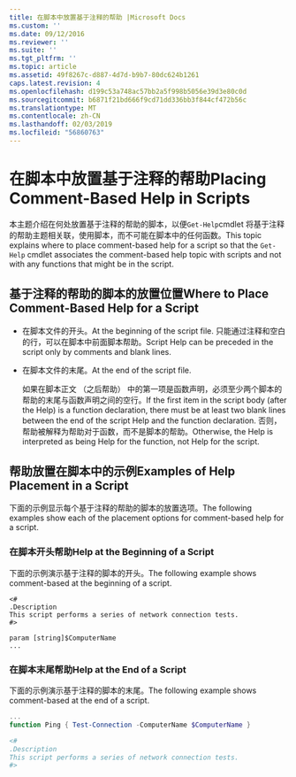 ```yaml
---
title: 在脚本中放置基于注释的帮助 |Microsoft Docs
ms.custom: ''
ms.date: 09/12/2016
ms.reviewer: ''
ms.suite: ''
ms.tgt_pltfrm: ''
ms.topic: article
ms.assetid: 49f8267c-d887-4d7d-b9b7-80dc624b1261
caps.latest.revision: 4
ms.openlocfilehash: d199c53a748ac57bb2a5f998b5056e39d3e80c0d
ms.sourcegitcommit: b6871f21bd666f9cd71dd336bb3f844cf472b56c
ms.translationtype: MT
ms.contentlocale: zh-CN
ms.lasthandoff: 02/03/2019
ms.locfileid: "56860763"
---
```

# <a name="placing-comment-based-help-in-scripts"></a><span data-ttu-id="c659f-102">在脚本中放置基于注释的帮助</span><span class="sxs-lookup"><span data-stu-id="c659f-102">Placing Comment-Based Help in Scripts</span></span>

<span data-ttu-id="c659f-103">本主题介绍在何处放置基于注释的帮助的脚本，以便`Get-Help`cmdlet 将基于注释的帮助主题相关联，使用脚本，而不可能在脚本中的任何函数。</span><span class="sxs-lookup"><span data-stu-id="c659f-103">This topic explains where to place comment-based help for a script so that the `Get-Help` cmdlet associates the comment-based help topic with scripts and not with any functions that might be in the script.</span></span>

## <a name="where-to-place-comment-based-help-for-a-script"></a><span data-ttu-id="c659f-104">基于注释的帮助的脚本的放置位置</span><span class="sxs-lookup"><span data-stu-id="c659f-104">Where to Place Comment-Based Help for a Script</span></span>

- <span data-ttu-id="c659f-105">在脚本文件的开头。</span><span class="sxs-lookup"><span data-stu-id="c659f-105">At the beginning of the script file.</span></span> <span data-ttu-id="c659f-106">只能通过注释和空白的行，可以在脚本中前面脚本帮助。</span><span class="sxs-lookup"><span data-stu-id="c659f-106">Script Help can be preceded in the script only by comments and blank lines.</span></span>

- <span data-ttu-id="c659f-107">在脚本文件的末尾。</span><span class="sxs-lookup"><span data-stu-id="c659f-107">At the end of the script file.</span></span>

  <span data-ttu-id="c659f-108">如果在脚本正文 （之后帮助） 中的第一项是函数声明，必须至少两个脚本的帮助的末尾与函数声明之间的空行。</span><span class="sxs-lookup"><span data-stu-id="c659f-108">If the first item in the script body (after the Help) is a function declaration, there must be at least two blank lines between the end of the script Help and the function declaration.</span></span> <span data-ttu-id="c659f-109">否则，帮助被解释为帮助对于函数，而不是脚本的帮助。</span><span class="sxs-lookup"><span data-stu-id="c659f-109">Otherwise, the Help is interpreted as being Help for the function, not Help for the script.</span></span>

## <a name="examples-of-help-placement-in-a-script"></a><span data-ttu-id="c659f-110">帮助放置在脚本中的示例</span><span class="sxs-lookup"><span data-stu-id="c659f-110">Examples of Help Placement in a Script</span></span>

 <span data-ttu-id="c659f-111">下面的示例显示每个基于注释的帮助的脚本的放置选项。</span><span class="sxs-lookup"><span data-stu-id="c659f-111">The following examples show each of the placement options for comment-based help for a script.</span></span>

### <a name="help-at-the-beginning-of-a-script"></a><span data-ttu-id="c659f-112">在脚本开头帮助</span><span class="sxs-lookup"><span data-stu-id="c659f-112">Help at the Beginning of a Script</span></span>

 <span data-ttu-id="c659f-113">下面的示例演示基于注释的脚本的开头。</span><span class="sxs-lookup"><span data-stu-id="c659f-113">The following example shows comment-based at the beginning of a script.</span></span>

```
<#
.Description
This script performs a series of network connection tests.
#>

param [string]$ComputerName
...
```

### <a name="help-at-the-end-of-a-script"></a><span data-ttu-id="c659f-114">在脚本末尾帮助</span><span class="sxs-lookup"><span data-stu-id="c659f-114">Help at the End of a Script</span></span>

 <span data-ttu-id="c659f-115">下面的示例演示基于注释的脚本的末尾。</span><span class="sxs-lookup"><span data-stu-id="c659f-115">The following example shows comment-based at the end of a script.</span></span>

```powershell
...
function Ping { Test-Connection -ComputerName $ComputerName }

<#
.Description
This script performs a series of network connection tests.
#>

```